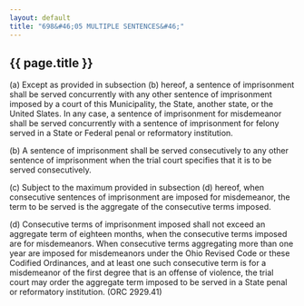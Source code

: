 ```yaml
---
layout: default 
title: "698&#46;05 MULTIPLE SENTENCES&#46;"
---
```


{{ page.title }}
----------------

​(a) Except as provided in subsection (b) hereof, a sentence of
imprisonment shall be served concurrently with any other sentence of
imprisonment imposed by a court of this Municipality, the State, another
state, or the United Slates. In any case, a sentence of imprisonment for
misdemeanor shall be served concurrently with a sentence of imprisonment
for felony served in a State or Federal penal or reformatory
institution.

​(b) A sentence of imprisonment shall be served consecutively to any
other sentence of imprisonment when the trial court specifies that it is
to be served consecutively.

​(c) Subject to the maximum provided in subsection (d) hereof, when
consecutive sentences of imprisonment are imposed for misdemeanor, the
term to be served is the aggregate of the consecutive terms imposed.

​(d) Consecutive terms of imprisonment imposed shall not exceed an
aggregate term of eighteen months, when the consecutive terms imposed
are for misdemeanors. When consecutive terms aggregating more than one
year are imposed for misdemeanors under the Ohio Revised Code or these
Codified Ordinances, and at least one such consecutive term is for a
misdemeanor of the first degree that is an offense of violence, the
trial court may order the aggregate term imposed to be served in a State
penal or reformatory institution. (ORC 2929.41)
